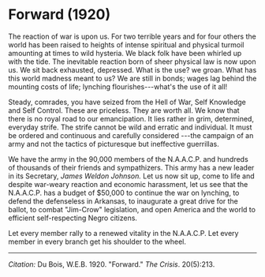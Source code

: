 <!--
title:   Forward
author:  Du Bois, W.E.B.
journal: The Crisis
year:    1920
volume:  20
issue:   5
pages:   213
-->

# Forward (1920)

The reaction of war is upon us. For two terrible years and for four
others the world has been raised to heights of intense spiritual and
physical turmoil amounting at times to wild hysteria. We black folk have
been whirled up with the tide. The inevitable reaction born of sheer
physical law is now upon us. We sit back exhausted, depressed. What is
the use? we groan. What has this world madness meant to us? We are still
in bonds; wages lag behind the mounting costs of life; lynching
flourishes---what's the use of it all!

Steady, comrades, you have seized from the Hell of War, Self Knowledge
and Self Control. These are priceless. They are worth all. We know that
there is no royal road to our emancipation. It lies rather in grim,
determined, everyday strife. The strife cannot be wild and erratic and
individual. It must be ordered and continuous and carefully considered
---the campaign of an army and not the tactics of picturesque but
ineffective guerrillas.

We have the army in the 90,000 members of the N.A.A.C.P. and
hundreds of thousands of their friends and sympathizers. This army has a
new leader in its Secretary, *James Weldon Johnson.* Let us now sit up,
come to life and despite war-weary reaction and economic harassment,
let us see that the N.A.A.C.P. has a budget of $50,000 to continue
the war on lynching, to defend the defenseless in Arkansas, to 
inaugurate a great drive for the ballot, to combat "Jim-Crow" legislation,
and open America and the world to efficient self-respecting Negro
citizens.

Let every member rally to a renewed vitality in the N.A.A.C.P. Let
every member in every branch get his shoulder to the wheel.

______________
*Citation:* Du Bois, W.E.B. 1920. "Forward." *The Crisis*. 20(5):213.